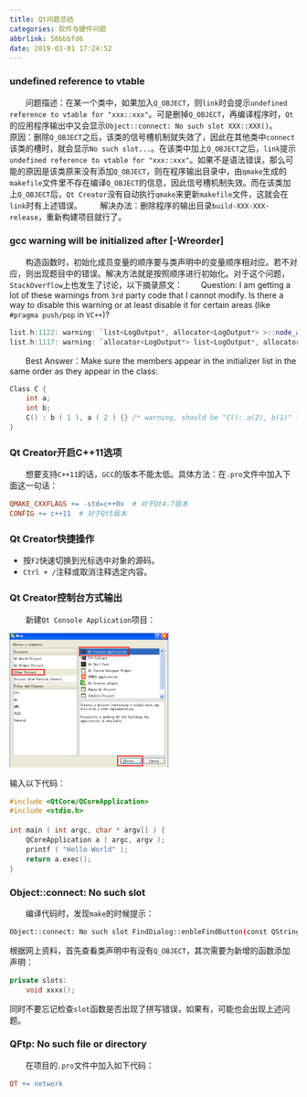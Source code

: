 ```yaml
---
title: Qt问题总结
categories: 软件与硬件问题
abbrlink: 58bbbfd6
date: 2019-03-01 17:24:52
---
```

### undefined reference to vtable

&emsp;&emsp;问题描述：在某一个类中，如果加入`Q_OBJECT`，则`link`时会提示`undefined reference to vtable for "xxx::xxx"`。可是删掉`Q_OBJECT`，再编译程序时，`Qt`的应用程序输出中又会显示`Object::connect: No such slot XXX::XXX()`。
&emsp;&emsp;原因：删除`Q_OBJECT`之后，该类的信号槽机制就失效了，因此在其他类中`connect`该类的槽时，就会显示`No such slot...`。在该类中加上`Q_OBJECT`之后，`link`提示`undefined reference to vtable for "xxx::xxx"`。如果不是语法错误，那么可能的原因是该类原来没有添加`Q_OBJECT`，则在程序输出目录中，由`qmake`生成的`makefile`文件里不存在编译`Q_OBJECT`的信息，因此信号槽机制失效。而在该类加上`Q_OBJECT`后，`Qt Creator`没有自动执行`qmake`来更新`makefile`文件，这就会在`link`时有上述错误。
&emsp;&emsp;解决办法：删除程序的输出目录`build-XXX-XXX-release`，重新构建项目就行了。

### gcc warning will be initialized after [\-Wreorder]

&emsp;&emsp;构造函数时，初始化成员变量的顺序要与类声明中的变量顺序相对应。若不对应，则出现题目中的错误。解决方法就是按照顺序进行初始化。对于这个问题，`StackOverflow`上也发生了讨论，以下摘录原文：
&emsp;&emsp;Question: I am getting a lot of these warnings from `3rd` party code that I cannot modify. Is there a way to disable this warning or at least disable it for certain areas (like `#pragma push/pop` in `VC++`)?

``` cpp
list.h:1122: warning: `list<LogOutput*, allocator<LogOutput*> >::node_alloc_' will be initialized after
list.h:1117: warning: `allocator<LogOutput*> list<LogOutput*, allocator<LogOutput*> >::alloc_'
```

&emsp;&emsp;Best Answer：Make sure the members appear in the initializer list in the same order as they appear in the class:

``` cpp
Class C {
    int a;
    int b;
    C() : b ( 1 ), a ( 2 ) {} /* warning, should be "C(): a(2), b(1)" */
}
```

### Qt Creator开启C++11选项

&emsp;&emsp;想要支持`C++11`的话，`GCC`的版本不能太低。具体方法：在`.pro`文件中加入下面这一句话：

``` makefile
QMAKE_CXXFLAGS += -std=c++0x  # 对于Qt4.7版本
CONFIG += c++11  # 对于Qt5版本
```

### Qt Creator快捷操作

- 按`F2`快速切换到光标选中对象的源码。
- `Ctrl + /`注释或取消注释选定内容。

### Qt Creator控制台方式输出

&emsp;&emsp;新建`Qt Console Application`项目：

<img src="./Qt问题总结/1.png" height="235" width="278">

输入以下代码：

``` cpp
#include <QtCore/QCoreApplication>
#include <stdio.h>

int main ( int argc, char * argv[] ) {
    QCoreApplication a ( argc, argv );
    printf ( "Hello World" );
    return a.exec();
}
```

### Object::connect: No such slot

&emsp;&emsp;编译代码时，发现`make`的时候提示：

``` bash
Object::connect: No such slot FindDialog::enbleFindButton(const QString &) no such slot
```

根据网上资料，首先查看类声明中有没有`Q_OBJECT`，其次需要为新增的函数添加声明：

``` cpp
private slots:
    void xxxx();
```

同时不要忘记检查`slot`函数是否出现了拼写错误，如果有，可能也会出现上述问题。

### QFtp: No such file or directory

&emsp;&emsp;在项目的`.pro`文件中加入如下代码：

``` makefile
QT += network
```
